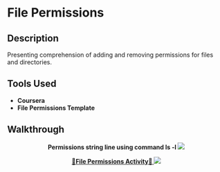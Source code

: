 <h1>File Permissions</h1>
<h2>Description</h2>
Presenting comprehension of adding and removing permissions for files and directories.
<h2>Tools Used</h2>

- <b>Coursera</b>
- <b>File Permissions Template
<h2>Walkthrough</h2>
<p align="center"
  
Permissions string line using command ls -l
<img src="https://imgur.com/L7PTRQW.png">

<p align="center"
  
<a href="https://docs.google.com/document/d/1xSrFg0Uze2HbL58mCVygiRy51slI8mGYYecxqT6-ElU/edit?resourcekey=0-fsRlfFuaURSOuVUsOaagMg">🔗File Permissions Activity🔗
<img src="https://imgur.com/CWMh2vM.png">
